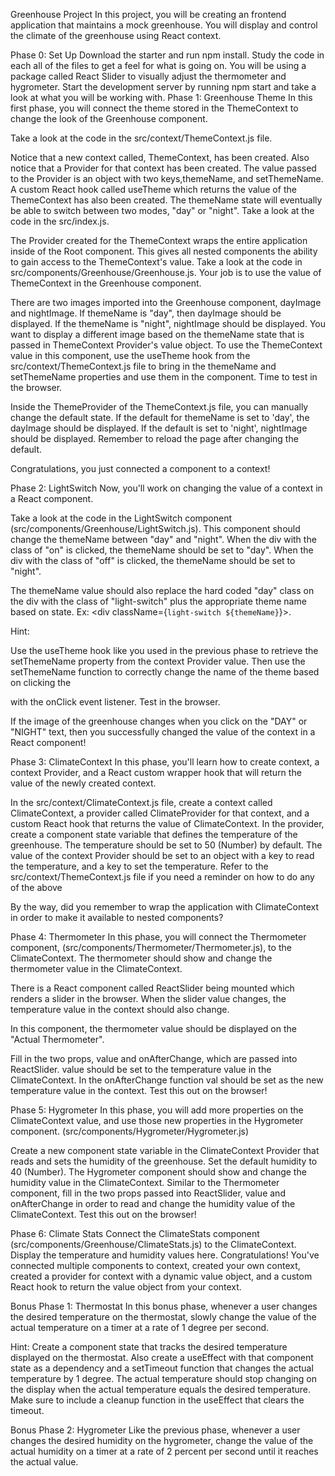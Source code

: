 Greenhouse Project
In this project, you will be creating an frontend application that maintains a mock greenhouse. You will display and control the climate of the greenhouse using React context.

Phase 0: Set Up
Download the starter and run npm install.
Study the code in each all of the files to get a feel for what is going on. You will be using a package called React Slider to visually adjust the thermometer and hygrometer.
Start the development server by running npm start and take a look at what you will be working with.
Phase 1: Greenhouse Theme
In this first phase, you will connect the theme stored in the ThemeContext to change the look of the Greenhouse component.

Take a look at the code in the src/context/ThemeContext.js file.

Notice that a new context called, ThemeContext, has been created.
Also notice that a Provider for that context has been created.
The value passed to the Provider is an object with two keys,themeName, and setThemeName.
A custom React hook called useTheme which returns the value of the ThemeContext has also been created.
The themeName state will eventually be able to switch between two modes, "day" or "night".
Take a look at the code in the src/index.js.

The Provider created for the ThemeContext wraps the entire application inside of the Root component.
This gives all nested components the ability to gain access to the ThemeContext's value.
Take a look at the code in src/components/Greenhouse/Greenhouse.js. Your job is to use the value of ThemeContext in the Greenhouse component.

There are two images imported into the Greenhouse component, dayImage and nightImage.
If themeName is "day", then dayImage should be displayed. If the themeName is "night", nightImage should be displayed.
You want to display a different image based on the themeName state that is passed in ThemeContext Provider's value object.
To use the ThemeContext value in this component, use the useTheme hook from the src/context/ThemeContext.js file to bring in the themeName and setThemeName properties and use them in the component.
Time to test in the browser.

Inside the ThemeProvider of the ThemeContext.js file, you can manually change the default state. If the default for themeName is set to 'day', the dayImage should be displayed. If the default is set to 'night', nightImage should be displayed. Remember to reload the page after changing the default.

Congratulations, you just connected a component to a context!

Phase 2: LightSwitch
Now, you'll work on changing the value of a context in a React component.

Take a look at the code in the LightSwitch component (src/components/Greenhouse/LightSwitch.js). This component should change the themeName between "day" and "night". When the div with the class of "on" is clicked, the themeName should be set to "day". When the div with the class of "off" is clicked, the themeName should be set to "night".

The themeName value should also replace the hard coded "day" class on the div with the class of "light-switch" plus the appropriate theme name based on state. Ex: <div className={`light-switch ${themeName}`}>.

Hint:

Use the useTheme hook like you used in the previous phase to retrieve the setThemeName property from the context Provider value.
Then use the setThemeName function to correctly change the name of the theme based on clicking the <div> with the onClick event listener.
Test in the browser.

If the image of the greenhouse changes when you click on the "DAY" or "NIGHT" text, then you successfully changed the value of the context in a React component!

Phase 3: ClimateContext
In this phase, you'll learn how to create context, a context Provider, and a React custom wrapper hook that will return the value of the newly created context.

In the src/context/ClimateContext.js file, create a context called ClimateContext, a provider called ClimateProvider for that context, and a custom React hook that returns the value of ClimateContext.
In the provider, create a component state variable that defines the temperature of the greenhouse.
The temperature should be set to 50 (Number) by default.
The value of the context Provider should be set to an object with a key to read the temperature, and a key to set the temperature.
Refer to the src/context/ThemeContext.js file if you need a reminder on how to do any of the above

By the way, did you remember to wrap the application with ClimateContext in order to make it available to nested components?

Phase 4: Thermometer
In this phase, you will connect the Thermometer component, (src/components/Thermometer/Thermometer.js), to the ClimateContext. The thermometer should show and change the thermometer value in the ClimateContext.

There is a React component called ReactSlider being mounted which renders a slider in the browser. When the slider value changes, the temperature value in the context should also change.

In this component, the thermometer value should be displayed on the "Actual Thermometer".

Fill in the two props, value and onAfterChange, which are passed into ReactSlider.
value should be set to the temperature value in the ClimateContext.
In the onAfterChange function val should be set as the new temperature value in the context.
Test this out on the browser!

Phase 5: Hygrometer
In this phase, you will add more properties on the ClimateContext value, and use those new properties in the Hygrometer component. (src/components/Hygrometer/Hygrometer.js)

Create a new component state variable in the ClimateContext Provider that reads and sets the humidity of the greenhouse. Set the default humidity to 40 (Number).
The Hygrometer component should show and change the humidity value in the ClimateContext.
Similar to the Thermometer component, fill in the two props passed into ReactSlider, value and onAfterChange in order to read and change the humidity value of the ClimateContext.
Test this out on the browser!

Phase 6: Climate Stats
Connect the ClimateStats component (src/components/Greenhouse/ClimateStats.js) to the ClimateContext.
Display the temperature and humidity values here.
Congratulations! You've connected multiple components to context, created your own context, created a provider for context with a dynamic value object, and a custom React hook to return the value object from your context.

Bonus Phase 1: Thermostat
In this bonus phase, whenever a user changes the desired temperature on the thermostat, slowly change the value of the actual temperature on a timer at a rate of 1 degree per second.

Hint: Create a component state that tracks the desired temperature displayed on the thermostat. Also create a useEffect with that component state as a dependency and a setTimeout function that changes the actual temperature by 1 degree. The actual temperature should stop changing on the display when the actual temperature equals the desired temperature. Make sure to include a cleanup function in the useEffect that clears the timeout.

Bonus Phase 2: Hygrometer
Like the previous phase, whenever a user changes the desired humidity on the hygrometer, change the value of the actual humidity on a timer at a rate of 2 percent per second until it reaches the actual value.
